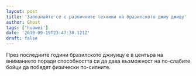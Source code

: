 ```yaml
---
layout: post
title: 'Запознайте се с различните техники на бразилското джиу джицу'
author: Ghost
tags: ['huawei']
date: '2019-09-19T23:47:38.121Z'
draft: false
---
```


През последните години бразилското джиуицу е в центъра на вниманието поради способността си да дава възможност на по-слабите бойци да победят физически по-силните.
